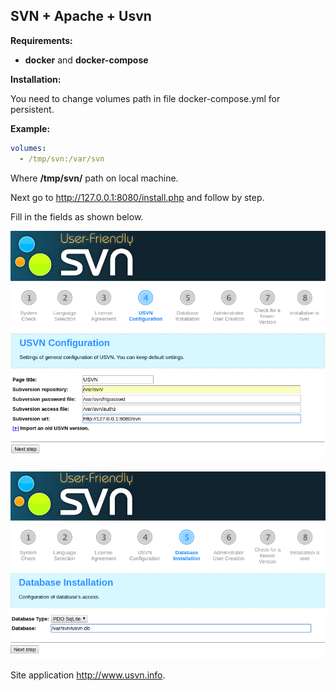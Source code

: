 ## SVN + Apache + Usvn  

**Requirements:** 

- **docker** and **docker-compose**  


**Installation:**  

You need to change volumes path in file docker-compose.yml for persistent.  

**Example:**

```yaml
volumes:  
  - /tmp/svn:/var/svn  
```
Where **/tmp/svn/** path on local machine.  

Next go to http://127.0.0.1:8080/install.php and follow by step.

Fill in the fields as shown below.

![step 1](img/1.png)

![step 2](img/2.png)


Site application http://www.usvn.info.

